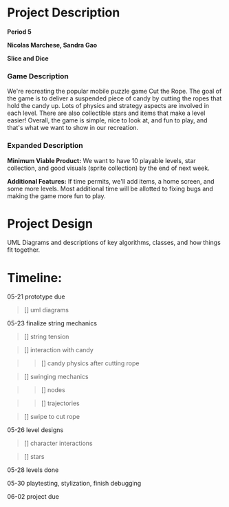 # Project Description

**Period 5**

**Nicolas Marchese, Sandra Gao**

**Slice and Dice**

### Game Description

We're recreating the popular mobile puzzle game Cut the Rope. The goal of the game is to deliver a suspended piece of candy by cutting the ropes that hold the candy up. Lots of physics and strategy aspects are involved in each level. There are also collectible stars and items that make a level easier! Overall, the game is simple, nice to look at, and fun to play, and that's what we want to show in our recreation.

### Expanded Description

**Minimum Viable Product:** We want to have 10 playable levels, star collection, and good visuals (sprite collection) by the end of next week.

**Additional Features:** If time permits, we'll add items, a home screen, and some more levels. Most additional time will be allotted to fixing bugs and making the game more fun to play.

# Project Design

UML Diagrams and descriptions of key algorithms, classes, and how things fit together.

# Timeline:

05-21 prototype due

> [] uml diagrams

05-23 finalize string mechanics

> [] string tension

> [] interaction with candy

>> [] candy physics after cutting rope

> [] swinging mechanics

>> [] nodes

>> [] trajectories

> [] swipe to cut rope

05-26 level designs

> [] character interactions

> [] stars

05-28 levels done

05-30 playtesting, stylization, finish debugging

06-02 project due
